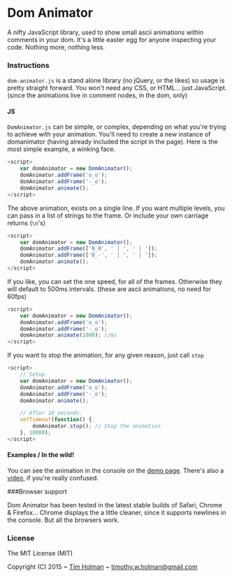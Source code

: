 # Dom Animator

A nifty JavaScript library, used to show small ascii animations within comments in your dom. It's a little easter egg for anyone inspecting your code. Nothing more, nothing less.

### Instructions

`dom-animator.js` is a stand alone library (no jQuery, or the likes) so usage is pretty straight forward. You won't need any CSS, or HTML... just JavaScript. (since the animations live in comment nodes, in the dom, only)

#### JS

`DomAnimator.js` can be simple, or complex, depending on what you're trying to achieve with your animation. You'll need to create a new instance of domanimator (having already included the script in the page). Here is the most simple example, a winking face.

```js
<script>
	var domAnimator = new DomAnimator();
	domAnimator.addFrame('o_o');
	domAnimator.addFrame('-_o');
	domAnimator.animate();
</script>
```

The above animation, exists on a single line. If you want multiple levels, you can pass in a list of strings to the frame. Or include your own carriage returns (`\n`'s)

```js
<script>
	var domAnimator = new DomAnimator();
	domAnimator.addFrame(['0_0', ' | ', ' | ']);
	domAnimator.addFrame(['0_-', ' | ', ' | ']);
	domAnimator.animate();
</script>
```

If you like, you can set the one speed, for all of the frames. Otherwise they will default to 500ms intervals. (these are ascii animations, no need for 60fps)

```js
<script>
	var domAnimator = new DomAnimator();
	domAnimator.addFrame('o_o');
	domAnimator.addFrame('-_o');
	domAnimator.animate(1000); //ms
</script>
```

If you want to stop the animation, for any given reason, just call `stop`

```js
<script>
	// Setup
	var domAnimator = new DomAnimator();
	domAnimator.addFrame('o_o');
	domAnimator.addFrame('-_o');
	domAnimator.animate();

	// After 10 seconds.
	setTimeout(function() {
		domAnimator.stop(); // Stop the animation
	}, 10000);
</script>
```

#### Examples / In the wild!

You can see the animation in the console on the [demo page](http://tholman.com/dom-animator). There's also a [video](http://tholman.com/dom-animator/video), if you're really confused.


###Browser support

Dom Animator has been tested in the latest stable builds of Safari, Chrome & Firefox... Chrome displays the a little cleaner, since it supports newlines in the console. But all the browsers work.

### License

The MIT License (MIT)

Copyright (C) 2015 ~ [Tim Holman](http://tholman.com) ~ timothy.w.holman@gmail.com
